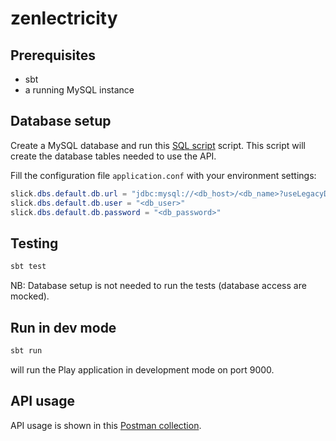 # zenlectricity


## Prerequisites

- sbt
- a running MySQL instance

## Database setup

Create a MySQL database and run this [SQL script](https://github.com/meucaa/zenlectricity/blob/master/resources/zenlectricity_tables.sql) script.
This script will create the database tables needed to use the API.

Fill the configuration file `application.conf` with your environment settings:

```java
slick.dbs.default.db.url = "jdbc:mysql://<db_host>/<db_name>?useLegacyDatetimeCode=false&serverTimezone=UTC&useSSL=false"
slick.dbs.default.db.user = "<db_user>"
slick.dbs.default.db.password = "<db_password>"
```

## Testing

```bash
sbt test
```
NB: Database setup is not needed to run the tests (database access are mocked).

## Run in dev mode

```bash
sbt run
```
will run the Play application in development mode on port 9000.

## API usage

API usage is shown in this [Postman collection](https://github.com/meucaa/zenlectricity/blob/master/resources/zenlectricity.postman_collection.json).
